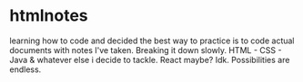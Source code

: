 # htmlnotes
learning how to code and decided the best way to practice is to code actual documents with notes I've taken. Breaking it down slowly. HTML - CSS - Java & whatever else i decide to tackle. React maybe? Idk. Possibilities are endless.
